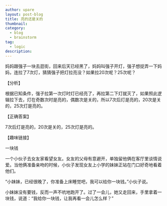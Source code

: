 ```yaml
---
author: upare
layout: post-blog
title: 亮的还是关的
thumbnail:
category:
  - blog
  - brainstorm
tag:
  - logic
description: 
---
```

妈妈跟强子一块去逛街，回来后天已经黑了，妈妈叫强子开灯，强子想捉弄一下妈妈，连拉了7次灯，猜猜强子把灯拉亮没？如果拉20次呢？25次呢？

【分析】

根据已知条件，强子拉第一次灯时灯已经亮了，再拉第二下灯就灭了，如果照此逻辑拉下去，灯在奇数次时是亮的，偶数次是关的，所以7次后灯是亮的，20次是关的，25次灯是亮的。

【正确答案】

7次后灯是亮的，20次是关的，25次灯是亮的。

【趣味链接】

一块钱

一个小伙子去女友家看望女友。女友的父母有意避开，单独留他俩在客厅里谈情说爱。当他俩准备亲吻的时候，小伙子发现女友上小学的妹妹正站在门口好奇地看着他们。

“小妹妹，已经很晚了，你准备上床睡觉吧，我可以给你一块钱。”小伙子说。

小妹妹没有要钱，反而一声不吭地跑开了。过了一会儿，她又走回来，手里拿着一块钱，说道：“我给你一块钱，让我再看一会儿怎么样？”